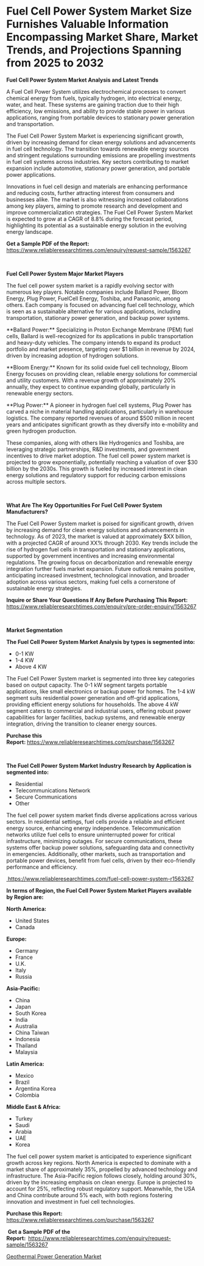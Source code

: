 <p><h1>Fuel Cell Power System Market Size Furnishes Valuable Information Encompassing Market Share, Market Trends, and Projections Spanning from 2025 to 2032</h1></p><p><strong>Fuel Cell Power System Market Analysis and Latest Trends</strong></p>
<p><p>A Fuel Cell Power System utilizes electrochemical processes to convert chemical energy from fuels, typically hydrogen, into electrical energy, water, and heat. These systems are gaining traction due to their high efficiency, low emissions, and ability to provide stable power in various applications, ranging from portable devices to stationary power generation and transportation.</p><p>The Fuel Cell Power System Market is experiencing significant growth, driven by increasing demand for clean energy solutions and advancements in fuel cell technology. The transition towards renewable energy sources and stringent regulations surrounding emissions are propelling investments in fuel cell systems across industries. Key sectors contributing to market expansion include automotive, stationary power generation, and portable power applications. </p><p>Innovations in fuel cell design and materials are enhancing performance and reducing costs, further attracting interest from consumers and businesses alike. The market is also witnessing increased collaborations among key players, aiming to promote research and development and improve commercialization strategies. The Fuel Cell Power System Market is expected to grow at a CAGR of 8.8% during the forecast period, highlighting its potential as a sustainable energy solution in the evolving energy landscape.</p></p>
<p><strong>Get a Sample PDF of the Report:&nbsp;</strong> <a href="https://www.reliableresearchtimes.com/enquiry/request-sample/1563267?utm_campaign=2229&utm_medium=2&utm_source=Github&utm_content=ia&utm_term=13022025&utm_id=fuel-cell-power-system">https://www.reliableresearchtimes.com/enquiry/request-sample/1563267</a></p>
<p>&nbsp;</p>
<p><strong>Fuel Cell Power System Major Market Players</strong></p>
<p><p>The fuel cell power system market is a rapidly evolving sector with numerous key players. Notable companies include Ballard Power, Bloom Energy, Plug Power, FuelCell Energy, Toshiba, and Panasonic, among others. Each company is focused on advancing fuel cell technology, which is seen as a sustainable alternative for various applications, including transportation, stationary power generation, and backup power systems.</p><p>**Ballard Power:** Specializing in Proton Exchange Membrane (PEM) fuel cells, Ballard is well-recognized for its applications in public transportation and heavy-duty vehicles. The company intends to expand its product portfolio and market presence, targeting over $1 billion in revenue by 2024, driven by increasing adoption of hydrogen solutions.</p><p>**Bloom Energy:** Known for its solid oxide fuel cell technology, Bloom Energy focuses on providing clean, reliable energy solutions for commercial and utility customers. With a revenue growth of approximately 20% annually, they expect to continue expanding globally, particularly in renewable energy sectors.</p><p>**Plug Power:** A pioneer in hydrogen fuel cell systems, Plug Power has carved a niche in material handling applications, particularly in warehouse logistics. The company reported revenues of around $500 million in recent years and anticipates significant growth as they diversify into e-mobility and green hydrogen production.</p><p>These companies, along with others like Hydrogenics and Toshiba, are leveraging strategic partnerships, R&D investments, and government incentives to drive market adoption. The fuel cell power system market is projected to grow exponentially, potentially reaching a valuation of over $30 billion by the 2030s. This growth is fueled by increased interest in clean energy solutions and regulatory support for reducing carbon emissions across multiple sectors.</p></p>
<p>&nbsp;</p>
<p><strong>What Are The Key Opportunities For Fuel Cell Power System Manufacturers?</strong></p>
<p><p>The Fuel Cell Power System market is poised for significant growth, driven by increasing demand for clean energy solutions and advancements in technology. As of 2023, the market is valued at approximately $XX billion, with a projected CAGR of around XX% through 2030. Key trends include the rise of hydrogen fuel cells in transportation and stationary applications, supported by government incentives and increasing environmental regulations. The growing focus on decarbonization and renewable energy integration further fuels market expansion. Future outlook remains positive, anticipating increased investment, technological innovation, and broader adoption across various sectors, making fuel cells a cornerstone of sustainable energy strategies.</p></p>
<p><strong>Inquire or Share Your Questions If Any Before Purchasing This Report:</strong> <a href="https://www.reliableresearchtimes.com/enquiry/pre-order-enquiry/1563267?utm_campaign=2229&utm_medium=2&utm_source=Github&utm_content=ia&utm_term=13022025&utm_id=fuel-cell-power-system">https://www.reliableresearchtimes.com/enquiry/pre-order-enquiry/1563267</a></p>
<p>&nbsp;</p>
<p><strong>Market Segmentation</strong></p>
<p><strong>The Fuel Cell Power System Market Analysis by types is segmented into:</strong></p>
<p><ul><li>0-1 KW</li><li>1-4 KW</li><li>Above 4 KW</li></ul></p>
<p><p>The Fuel Cell Power System market is segmented into three key categories based on output capacity. The 0-1 kW segment targets portable applications, like small electronics or backup power for homes. The 1-4 kW segment suits residential power generation and off-grid applications, providing efficient energy solutions for households. The above 4 kW segment caters to commercial and industrial users, offering robust power capabilities for larger facilities, backup systems, and renewable energy integration, driving the transition to cleaner energy sources.</p></p>
<p><strong>Purchase this Report:&nbsp;</strong><a href="https://www.reliableresearchtimes.com/purchase/1563267?utm_campaign=2229&utm_medium=2&utm_source=Github&utm_content=ia&utm_term=13022025&utm_id=fuel-cell-power-system">https://www.reliableresearchtimes.com/purchase/1563267</a></p>
<p>&nbsp;</p>
<p><strong>The Fuel Cell Power System Market Industry Research by Application is segmented into:</strong></p>
<p><ul><li>Residential</li><li>Telecommunications Network</li><li>Secure Communications</li><li>Other</li></ul></p>
<p><p>The fuel cell power system market finds diverse applications across various sectors. In residential settings, fuel cells provide a reliable and efficient energy source, enhancing energy independence. Telecommunication networks utilize fuel cells to ensure uninterrupted power for critical infrastructure, minimizing outages. For secure communications, these systems offer backup power solutions, safeguarding data and connectivity in emergencies. Additionally, other markets, such as transportation and portable power devices, benefit from fuel cells, driven by their eco-friendly performance and efficiency.</p></p>
<p><a href="https://www.reliableresearchtimes.com/fuel-cell-power-system-r1563267?utm_campaign=2229&utm_medium=2&utm_source=Github&utm_content=ia&utm_term=13022025&utm_id=fuel-cell-power-system">&nbsp;https://www.reliableresearchtimes.com/fuel-cell-power-system-r1563267</a></p>
<p><strong>In terms of Region, the Fuel Cell Power System Market Players available by Region are:</strong></p>
<p>
    <p> <strong> North America: </strong>
        <ul>
            <li>United States</li>
            <li>Canada</li>
        </ul>
        </p> 
    <p> <strong> Europe: </strong>
        <ul>
            <li>Germany</li>
            <li>France</li>
            <li>U.K.</li>
            <li>Italy</li>
            <li>Russia</li>
        </ul>
        </p> 
    <p> <strong> Asia-Pacific: </strong>
        <ul>
            <li>China</li>
            <li>Japan</li>
            <li>South Korea</li>
            <li>India</li>
            <li>Australia</li>
            <li>China Taiwan</li>
            <li>Indonesia</li>
            <li>Thailand</li>
            <li>Malaysia</li>
        </ul>
        </p> 
    <p> <strong> Latin America: </strong>
        <ul>
            <li>Mexico</li>
            <li>Brazil</li>
            <li>Argentina Korea</li>
            <li>Colombia</li>
        </ul>
        </p> 
    <p> <strong> Middle East & Africa: </strong>
        <ul>
            <li>Turkey</li>
            <li>Saudi</li>
            <li>Arabia</li>
            <li>UAE</li>
            <li>Korea</li>
        </ul>
    </p>
    </p>
<p><p>The fuel cell power system market is anticipated to experience significant growth across key regions. North America is expected to dominate with a market share of approximately 35%, propelled by advanced technology and infrastructure. The Asia-Pacific region follows closely, holding around 30%, driven by the increasing emphasis on clean energy. Europe is projected to account for 25%, reflecting robust regulatory support. Meanwhile, the USA and China contribute around 5% each, with both regions fostering innovation and investment in fuel cell technologies.</p></p>
<p><strong>Purchase this Report: </strong><a href="https://www.reliableresearchtimes.com/purchase/1563267?utm_campaign=2229&utm_medium=2&utm_source=Github&utm_content=ia&utm_term=13022025&utm_id=fuel-cell-power-system">https://www.reliableresearchtimes.com/purchase/1563267</a></p>
<p>&nbsp;<strong>Get a Sample PDF of the Report:&nbsp;&nbsp;</strong><a href="https://www.reliableresearchtimes.com/enquiry/request-sample/1563267?utm_campaign=2229&utm_medium=2&utm_source=Github&utm_content=ia&utm_term=13022025&utm_id=fuel-cell-power-system">https://www.reliableresearchtimes.com/enquiry/request-sample/1563267</a></p>
<p><strong></strong></p>
<p><p><a href="https://github.com/DianaWilson796/Market-Research-Report-List-1/blob/main/geothermal-power-generation-market.md?utm_campaign=2229&utm_medium=2&utm_source=Github&utm_content=ia&utm_term=13022025&utm_id=fuel-cell-power-system">Geothermal Power Generation Market</a></p></p>